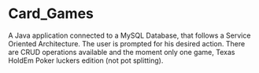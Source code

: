 # Card_Games
A Java application connected to a MySQL Database, that follows a Service Oriented Architecture. The user is prompted for his desired action. There are CRUD operations available and the moment only one game, Texas HoldEm Poker luckers edition (not pot splitting).
